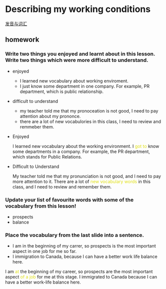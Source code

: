 # Describing my working conditions

[发音与词汇](https://docs.google.com/document/d/1lzwAFo0CwDpEaqQE89zduc_p2r5B5FrZxHn87NuAQms/edit#heading=h.9ugbilnon6g7)

## homework

### Write two things you enjoyed and learnt about in this lesson. Write two things which were more difficult to understand.

- enjoyed
  - I learned new vocabulary about working enviroment.
  - I just know some department in one company. For example, PR department, which is public relationship.
- difficult to understand

  - my teacher told me that my pronoceation is not good, I need to pay attention about my prononce.
  - there are a lot of new vocabulories in this class, I need to review and remmeber them.

- Enjoyed

  I learned new vocabulary about the working environment.
  I <span style="color: #DFDF12">got to</span> know some departments in a company. For example, the PR department, which stands for Public Relations.

- Difficult to Understand

  My teacher told me that my pronunciation is not good, and I need to pay more attention to it.
  There are a lot of <span style="color: #DFDF12">new vocabulary words</span> in this class, and I need to review and remember them.

### Update your list of favourite words with some of the vocabulary from this lesson!

- prospects
- balance

### Place the vocabulary from the last slide into a sentence.

- I am in the beginning of my carrer, so prospects is the most important aspect in one job for me so far.
- I immigration to Canada, because I can have a better work life balance here.

I am <span style="color: #DFDF12">at</span> the beginning of my career, so prospects are the most important aspect <span style="color: #DFDF12">of a job</span> for me at this stage.
I immigrated to Canada because I can have a better work-life balance here.
